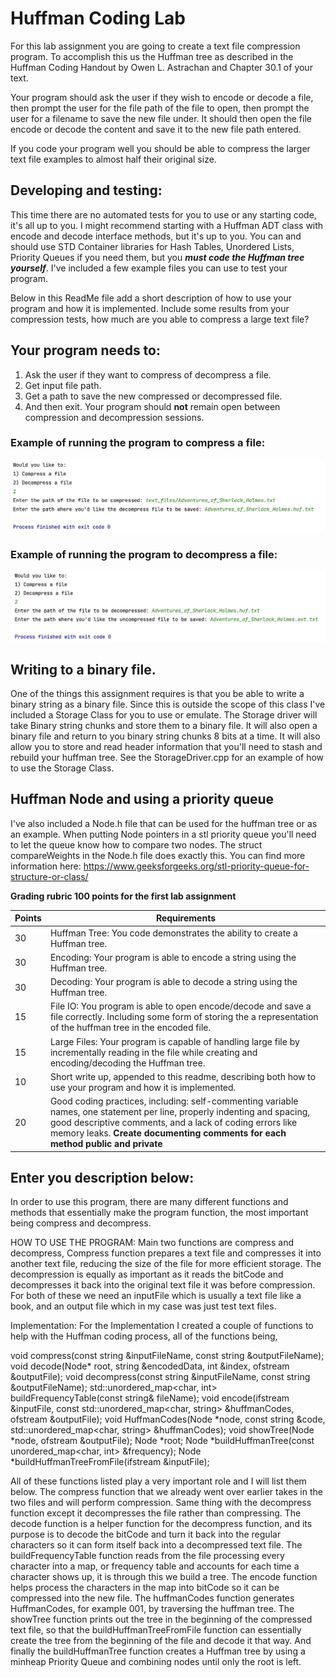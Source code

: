 # Huffman Coding Lab

For this lab assignment you are going to create a text file compression program.  To accomplish this us the Huffman tree as described in the Huffman Coding Handout by Owen L. Astrachan and Chapter 30.1 of your text.  

Your program should ask the user if they wish to encode or decode a file, then prompt the user for the file path of the file to open, then prompt the user for a filename to save the new file under.  It should then open the file encode or decode the content and save it to the new file path entered.  

If you code your program well you should be able to compress the larger text file examples to almost half their original size. 

## Developing and testing:
This time there are no automated tests for you to use or any starting code, it's all up to you.  I might recommend starting with a Huffman ADT class with encode and decode interface methods, but it's up to you. You can and should use STD Container libraries for Hash Tables, Unordered Lists, Priority Queues if you need them, but you ***must code the Huffman tree yourself***. I've included a few example files you can use to test your program.  

Below in this ReadMe file add a short description of how to use your program and how it is implemented.  Include some results from your compression tests, how much are you able to compress a large text file? 

## Your program needs to:

1. Ask the user if they want to compress of decompress a file.  
2. Get input file path.
3. Get a path to save the new compressed or decompressed file.
4. And then exit.  Your program should **not** remain open between compression and decompression sessions. 

### Example of running the program to compress a file:

![Compress Example](images/compressing.png)

### Example of running the program to decompress a file:

![Decompress Example](images/decompressing.png)


## Writing to a binary file. 
One of the things this assignment requires is that you be able to write a binary string as a binary file.  Since this is outside the scope of this class I've included a Storage Class for you to use or emulate.  The Storage driver will take Binary string chunks and store them to a binary file.  It will also open a binary file and return to you binary string chunks 8 bits at a time. It will also allow you to store and read header information that you'll need to stash and rebuild your huffman tree. See the StorageDriver.cpp for an example of how to use the Storage Class. 

## Huffman Node and using a priority queue
I've also included a Node.h file that can be used for the huffman tree or as an example.  When putting Node pointers in a stl priority queue you'll need to let the queue know how to compare two nodes.  The struct compareWeights in the Node.h file does exactly this.  You can find more information here: https://www.geeksforgeeks.org/stl-priority-queue-for-structure-or-class/

**Grading rubric 100 points for the first lab assignment**

| Points | Requirements                                                                                                                                                                                                                                                                               |
|--------|--------------------------------------------------------------------------------------------------------------------------------------------------------------------------------------------------------------------------------------------------------------------------------------------|
| 30     | Huffman Tree: You code demonstrates the ability to create a Huffman tree.                                                                                                                                                                                                                  |
| 30     | Encoding:  Your program is able to encode a string using the Huffman tree.                                                                                                                                                                                                                 |       
| 30     | Decoding: Your program is able to decode a string using the Huffman tree.                                                                                                                                                                                                                  |       
| 15     | File IO:  You program is able to open encode/decode and save a file correctly.  Including some form of storing the a representation of the huffman tree in the encoded file.                                                                                                               |        
| 15     | Large Files:  Your program is capable of handling large file by incrementally reading in the file while creating and encoding/decoding the Huffman tree.                                                                                                                                   |       
| 10     | Short write up, appended to this readme, describing both how to use your program and how it is implemented.                                                                                                                                                                                          |        
| 20     | Good coding practices, including: self-commenting variable names, one statement per line, properly indenting and spacing, good  descriptive comments, and a lack of coding errors like memory leaks. **Create documenting comments for each method public and private**  |



## Enter you description below:
In order to use this program, there are many different functions and methods that essentially make the program function, the most important being compress and decompress.

HOW TO USE THE PROGRAM:
Main two functions are compress and decompress, Compress function prepares a text file and compresses
it into another text file, reducing the size of the file for more efficient storage. The decompression
is equally as important as it reads the bitCode and decompresses it back into the original text file 
it was before compression. For both of these we need an inputFile which is usually a text file like a
book, and an output file which in my case was just test text files.

Implementation:
For the Implementation I created a couple of functions to help with the Huffman coding process, 
all of the functions being,

void compress(const string &inputFileName, const string &outputFileName);
void decode(Node* root, string &encodedData, int &index, ofstream &outputFile);
void decompress(const string &inputFileName, const string &outputFileName);
std::unordered_map<char, int> buildFrequencyTable(const string& fileName);
void encode(ifstream &inputFile, const std::unordered_map<char, string> &huffmanCodes, ofstream &outputFile);
void HuffmanCodes(Node *node, const string &code, std::unordered_map<char, string> &huffmanCodes);
void showTree(Node *node, ofstream &outputFile);
Node *root;
Node *buildHuffmanTree(const unordered_map<char, int> &frequency);
Node *buildHuffmanTreeFromFile(ifstream &inputFile);

All of these functions listed play a very important role and I will list them below. The compress 
function that we already went over earlier takes in the two files and will perform compression. 
Same thing with the decompress function except it decompresses the file rather than compressing. 
The decode function is a helper function for the decompress function, and its purpose is to decode 
the bitCode and turn it back into the regular characters so it can form itself back into a decompressed 
text file. The buildFrequencyTable function reads from the file processing every character into a 
map, or frequency table and accounts for each time a character shows up, it is through this we build
a tree. The encode function helps process the characters in the map into bitCode so it can be 
compressed into the new file. The huffmanCodes function generates HuffmanCodes, for example 001, 
by traversing the huffman tree. The showTree function prints out the tree in the beginning of the 
compressed text file, so that the buildHuffmanTreeFromFile function can essentially create the tree
from the beginning of the file and decode it that way. And finally the buildHuffmanTree function 
creates a Huffman tree by using a minheap Priority Queue and combining nodes until only the root is
left.
